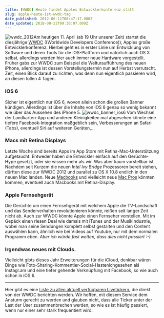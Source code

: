 ```yaml
---
title: [WWDC] Heute findet Apples Entwicklerkonferenz statt
slug: apple-heute-ist-wwdc-tag
date_published: 2012-06-11T08:47:17.000Z
date_updated: 2018-08-22T09:38:07.000Z
---
```


![wwdc_2012](//picdump.thafaker.de/2012/06/wwdc_2012-100x100.png)Am heutigen 11. April (ab 19 Uhr unserer Zeit) startet die diesjährige [WWDC](https://developer.apple.com/wwdc/) ((Worldwide Developers Conference)), Apples große Entwicklerkonferenz. Hierbei geht es in erster Linie um Entwicklung von Software und deren Tools für die iOS-Plattform und natürlich auch OS X selbst, allerdings werden hier auch immer neue Hardware vorgestellt. Früher gabs zur WWDC zum Beispiel die Welturaufführung des neuen iPhone, allerdings ist dessen Vorstellungstermin nun auf Herbst verrutscht.  Zeit, einen Blick darauf zu richten, was denn nun eigentlich passieren wird, an diesen tollen 4 Tagen.

### iOS 6

Sicher ist eigentlich nur iOS 6, wovon allein schon die großen Banner kündigen. Allerdings ist über die Inhalte von iOS 6 genau so wenig bekannt wie über das Aussehen des iPhone 5.
![wwdc_banner_ios6](//picdump.thafaker.de/2012/06/wwdc_banner_ios6.jpg) Vom Wechsel der Landkarten-App und anderen Kleinigkeiten mal abgesehen könnte eine tiefere Facebook-Integration maßgeblich sein, Verbesserungen an Safari (Tabs), eventuell Siri auf weiteren Geräten,...

### Macs mit Retina Displays

Letzte Woche sind bereits Apps im App Store mit Retina-Mac-Unterstützung aufgetaucht. Entweder haben die Entwickler einfach auf den Gerüchte-Hype gesetzt, oder sie wissen mehr als wir. Was aber kaum vorstellbar ist. Nachdem seit Kurzem die neuen *Intel Ivy Bridge* Prozessoren bereit stehen, dürften diese zur WWDC 2012 und parallel zu OS X 10.8 endlich in den neuen Mac landen. Neue [Macbooks](__GHOST_URL__/13-3-macbook-pro-specs-geleakt-kein-retina-display-dafur-aber-usb-3-0-und-insgesamt-nur-wenige-anderungen/) und vielleicht neue [Mac Pros](__GHOST_URL__/geruchte-endlich-neue-mac-pros-zur-wwdc-2012/) könnten kommen, eventuell auch Macbooks mit Retina-Display.

### Apple Fernsehgerät

Die Gerüchte um einen Fernsehgerät mit welchem Apple die TV-Landschaft und das Senderverhalten revolutionieren könnte, reißen seit langer Zeit nicht ab. Auch zur WWDC könnte Apple einen Fernseher vorstellen. Mit im Gepäck einen riesen Deal wie damals mit iTunes und der Musikindustrie, wobei man seine Sendungen komplett selbst gestalten und den Content auswählen kann, ähnlich wie bei Videos auf Youtube, nur mit dem normalen Programm eben. *Aber ich würde fast wetten, dass dies nicht passiert :-)*
### Irgendwas neues mit Clouds.

Vielleicht gibts dieses Jahr Erweiterungen für die iCloud, denkbar wären Dinge wie Foto-Sharing-Kommentier-Social-Hastenichgesehen alá Instagr.am und eine tiefer gehende Verknüpfung mit Facebook, so wie auch schon in iOS 6.

---

Hier gibt es eine [Liste zu allen aktuell verfügbaren Livetickern](__GHOST_URL__/wwdc-2012-liveticker/), die direkt von der WWDC berichten werden. Wir hoffen, mit diesem Service dem Ansturm gerecht zu werden und glauben nicht, dass alle Ticker unter der Last der User zusammenbrechen werden, so wie es ist häufig passiert, wenn nur einer sehr stark frequentiert wird.
